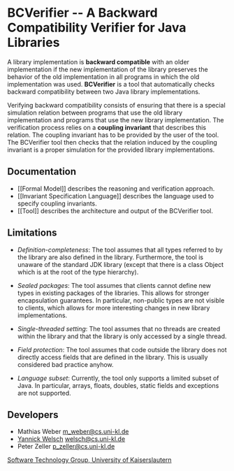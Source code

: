 BCVerifier -- A Backward Compatibility Verifier for Java Libraries
==================================================================

A library implementation is **backward compatible** with an older implementation if the new implementation of the library preserves the behavior of the old implementation in all programs in which the old implementation was used.
**BCVerifier** is a tool that automatically checks backward compatibility between two Java library implementations.

Verifying backward compatibility consists of ensuring that there is a special simulation relation between programs that use the old library implementation and programs that use the new library implementation.
The verification process relies on a **coupling invariant** that describes this relation. 
The coupling invariant has to be provided by the user of the tool. 
The BCVerifier tool then checks that the relation induced by the coupling invariant is a proper simulation for the provided library implementations. 

Documentation
-------------

- [[Formal Model]] describes the reasoning and verification approach.
- [[Invariant Specification Language]] describes the language used to specify coupling invariants.
- [[Tool]] describes the architecture and output of the BCVerifier tool.

Limitations
-----------

- *Definition-completeness*: The tool assumes that all types referred to by the library are also defined in the library. Furthermore, the tool is unaware of the standard JDK library (except that there is a class Object which is at the root of the type hierarchy). 

- *Sealed packages*: The tool assumes that clients cannot define new types in existing packages of the libraries. This allows for stronger encapsulation guarantees. In particular, non-public types are not visible to clients, which allows for more interesting changes in new library implementations.

- *Single-threaded setting*: The tool assumes that no threads are created within the library and that the library is only accessed by a single thread.

- *Field protection*: The tool assumes that code outside the library does not directly access fields that are defined in the library. This is usually considered bad practice anyhow.

- *Language subset*: Currently, the tool only supports a limited subset of Java. In particular, arrays, floats, doubles, static fields and exceptions are not supported.

Developers
----------

- Mathias Weber <m_weber@cs.uni-kl.de>
- [Yannick Welsch](https://softech.informatik.uni-kl.de/Homepage/YannickWelsch) <welsch@cs.uni-kl.de>
- Peter Zeller <p_zeller@cs.uni-kl.de>

[Software Technology Group, University of Kaiserslautern](http://softech.cs.uni-kl.de)